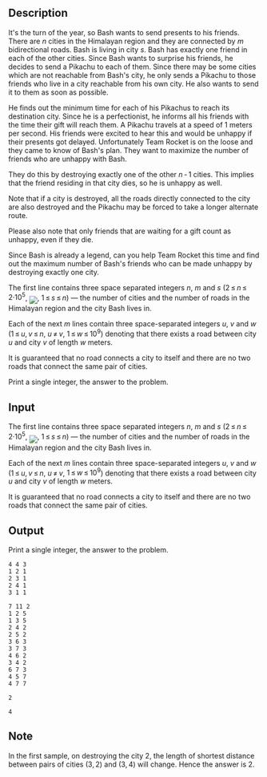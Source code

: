 ## Description

<div><p>It's the turn of the year, so Bash wants to send presents to his friends. There are <span class="tex-span"><i>n</i></span> cities in the Himalayan region and they are connected by <span class="tex-span"><i>m</i></span> bidirectional roads. Bash is living in city <span class="tex-span"><i>s</i></span>. Bash has exactly one friend in each of the other cities. Since Bash wants to surprise his friends, he decides to send a Pikachu to each of them. <span class="tex-font-style-bf">Since there may be some cities which are not reachable from Bash's city, he only sends a Pikachu to those friends who live in a city reachable from his own city</span>. He also wants to send it to them as soon as possible.</p><p>He finds out the minimum time for each of his Pikachus to reach its destination city. Since he is a perfectionist, he informs all his friends with the time their gift will reach them. A Pikachu travels at a speed of <span class="tex-span">1</span> meters per second. His friends were excited to hear this and would be unhappy if their presents got delayed. Unfortunately Team Rocket is on the loose and they came to know of Bash's plan. They want to maximize the number of friends who are unhappy with Bash.</p><p>They do this by destroying exactly one of the other <span class="tex-span"><i>n</i> - 1</span> cities. This implies that <span class="tex-font-style-bf">the friend residing in that city dies, so he is unhappy as well</span>.</p><p>Note that <span class="tex-font-style-bf">if a city is destroyed, all the roads directly connected to the city are also destroyed and the Pikachu may be forced to take a longer alternate route</span>.</p><p><span class="tex-font-style-bf">Please also note that only friends that are waiting for a gift count as unhappy, even if they die.</span></p><p>Since Bash is already a legend, can you help Team Rocket this time and find out the maximum number of Bash's friends who can be made unhappy by destroying exactly one city.</p></div><div class="input-specification"><p>The first line contains three space separated integers <span class="tex-span"><i>n</i></span>, <span class="tex-span"><i>m</i></span> and <span class="tex-span"><i>s</i></span> (<span class="tex-span">2 ≤ <i>n</i> ≤ 2·10<sup class="upper-index">5</sup></span>, <img align="middle" class="tex-formula" src="file://cWQ8aiWb.png" style="max-width: 100.0%;max-height: 100.0%;">, <span class="tex-span">1 ≤ <i>s</i> ≤ <i>n</i></span>)&nbsp;— the number of cities and the number of roads in the Himalayan region and the city Bash lives in.</p><p>Each of the next <span class="tex-span"><i>m</i></span> lines contain three space-separated integers <span class="tex-span"><i>u</i></span>, <span class="tex-span"><i>v</i></span> and <span class="tex-span"><i>w</i></span> (<span class="tex-span">1 ≤ <i>u</i>, <i>v</i> ≤ <i>n</i></span>, <span class="tex-span"><i>u</i> ≠ <i>v</i></span>, <span class="tex-span">1 ≤ <i>w</i> ≤ 10<sup class="upper-index">9</sup></span>) denoting that there exists a road between city <span class="tex-span"><i>u</i></span> and city <span class="tex-span"><i>v</i></span> of length <span class="tex-span"><i>w</i></span> meters.</p><p>It is guaranteed that no road connects a city to itself and there are no two roads that connect the same pair of cities.</p></div><div class="output-specification"><p>Print a single integer, the answer to the problem.</p></div>

## Input

<p>The first line contains three space separated integers <span class="tex-span"><i>n</i></span>, <span class="tex-span"><i>m</i></span> and <span class="tex-span"><i>s</i></span> (<span class="tex-span">2 ≤ <i>n</i> ≤ 2·10<sup class="upper-index">5</sup></span>, <img align="middle" class="tex-formula" src="file://cWQ8aiWb.png" style="max-width: 100.0%;max-height: 100.0%;">, <span class="tex-span">1 ≤ <i>s</i> ≤ <i>n</i></span>)&nbsp;— the number of cities and the number of roads in the Himalayan region and the city Bash lives in.</p><p>Each of the next <span class="tex-span"><i>m</i></span> lines contain three space-separated integers <span class="tex-span"><i>u</i></span>, <span class="tex-span"><i>v</i></span> and <span class="tex-span"><i>w</i></span> (<span class="tex-span">1 ≤ <i>u</i>, <i>v</i> ≤ <i>n</i></span>, <span class="tex-span"><i>u</i> ≠ <i>v</i></span>, <span class="tex-span">1 ≤ <i>w</i> ≤ 10<sup class="upper-index">9</sup></span>) denoting that there exists a road between city <span class="tex-span"><i>u</i></span> and city <span class="tex-span"><i>v</i></span> of length <span class="tex-span"><i>w</i></span> meters.</p><p>It is guaranteed that no road connects a city to itself and there are no two roads that connect the same pair of cities.</p>

## Output

<p>Print a single integer, the answer to the problem.</p>





```input1
4 4 3
1 2 1
2 3 1
2 4 1
3 1 1

```




```input2
7 11 2
1 2 5
1 3 5
2 4 2
2 5 2
3 6 3
3 7 3
4 6 2
3 4 2
6 7 3
4 5 7
4 7 7

```




```output1
2

```




```output2
4

```



## Note

<p>In the first sample, on destroying the city <span class="tex-span">2</span>, the length of shortest distance between pairs of cities <span class="tex-span">(3, 2)</span> and <span class="tex-span">(3, 4)</span> will change. Hence the answer is <span class="tex-span">2</span>.</p>

